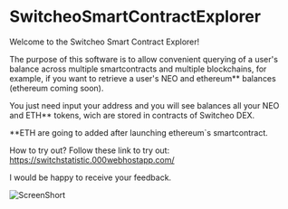 # SwitcheoSmartContractExplorer

Welcome to the Switcheo Smart Contract Explorer!

The purpose of this software is to allow convenient querying of a user's balance across multiple smartcontracts and multiple blockchains, for example, if you want to retrieve a user's NEO and ethereum** balances (ethereum coming soon).

You just need input your address and you will see balances all your NEO and ETH** tokens, wich are stored in contracts of Switcheo DEX.

**ETH are going to added after launching ethereum`s smartcontract.

How to try out? Follow these link to try out: https://switchstatistic.000webhostapp.com/

I would be happy to receive your feedback.

![ScreenShort](https://github.com/alekcangp/SwitcheoSmartContract/raw/master/img.jpg)
